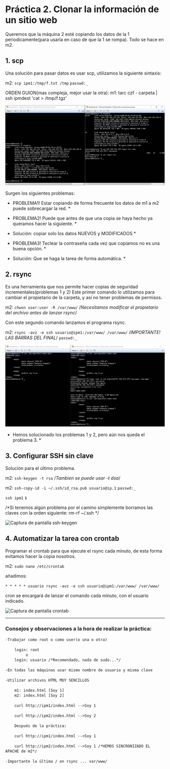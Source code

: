 ﻿# Práctica 2. Clonar la información de un sitio web

Queremos que la máquina 2 esté copiando los datos de la 1 periodicamente(para usarla en caso de que la 1 se rompa).
Todo se hace en m2.

## 1. scp

Una solución para pasar datos es usar scp, utilizamos la siguiente sintaxis:

m2:
`scp ipm1:/tmp/f.txt /tmp`
`passwd:_`

ORDEN GUION(mas compleja, mejor usar la otra):
m1:
tarc czf - carpeta | ssh ipmdest 'cat > /tmp/f.tgz'

![Captura de pantalla scp](https://github.com/campoy94/SWAP/blob/master/Practicas/Practica2/swapp2img1.PNG)

Surgen los siguientes problemas:

* PROBLEMA1! Estar copiando de forma frecuente los datos de m1 a m2 puede sobrecargar la red. *
* PROBLEMA2! Puede que antes de que una copia se haya hecho ya queramos hacer la siguiente. *
* Solución: copiar solo los datos NUEVOS y MODIFICADOS *

* PROBLEMA3! Teclear la contraseña cada vez que copiamos no es una buena opción. *
* Solución: Que se haga la tarea de forma automática. *

## 2. rsync

Es una herramienta que nos permite hacer copias de seguridad incrementales(problemas 1 y 2)
Este primer comando lo utilizamos para cambiar el propietario de la carpeta, y así no tener
problemas de permisos.

m2:
`chwon user:user -R /var/www/` /*Necesitamos modificar el propietario del archivo antes de lanzar rsync*/

Con este segundo comando lanzamos el programa rsync.

m2:
`rsync -avz -e ssh usuario@ipm1:/var/www/ /var/www/` /*IMPORTANTE! LAS BARRAS DEL FINAL*/
`passwd:_`

![Captura de pantalla rsync](https://github.com/campoy94/SWAP/blob/master/Practicas/Practica2/swapp2img2.PNG)

* Hemos solucionado los problemas 1 y 2, pero aún nos queda el problema 3. *

## 3. Configurar SSH sin clave

Solución para el último problema.

m2:
`ssh-keygen -t rsa`  /*Tambien se puede usar -t dsa*/
  
m2:
`ssh-copy-id -i ~/.ssh/id_rsa.pub usuario@ip.1`
`passwd:_`

`ssh ipm1`
`$ `

/*Si tenemos algún problema por el camino simplemente borramos las claves con la orden siguiente: rm-rf ~/.ssh */

![Captura de pantalla ssh-keygen](URL "swapp2img3.PNG")

## 4. Automatizar la tarea con crontab

Programar el crontab para que ejecute el rsync cada minuto, de esta forma evitamos hacer la copia nosotros.

m2:
`sudo nano /etc/crontab`

añadimos:

`* * * * * usuario rsync -avz -e ssh usuario@ipm1:/var/www/ /var/www/ `

cron se encargará de lanzar el comando cada minuto, con el usuario indicado.

![Captura de pantalla crontab](URL "swapp2img4.PNG")

-------------------------------------------------------------------------------------------------
### Consejos y observaciones a la hora de realizar la práctica:

	-Trabajar como root o como user(o una o otra)

		login: root 
		     o
		login: usuario /*Recomendado, nada de sudo...*/

	-En todas las máquinas usar mismo nombre de usuario y misma clave

	-Utilizar archivos HTML MUY SENCILLOS

		m1: index.html [Soy 1]
		m2: index.html [Soy 2]

		curl http://ipm1/index.html -->Soy 1

		curl http://ipm2/index.html -->Soy 2

		Después de la práctica:

		curl http://ipm1/index.html -->Soy 1

		curl http://ipm2/index.html -->Soy 1 /*HEMOS SINCRONIZADO EL APACHE de m2*/

	-Importante la última / en rsync ... var/www/	
